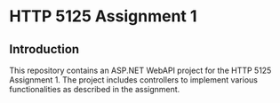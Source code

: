 # HTTP 5125 Assignment 1

## Introduction

This repository contains an ASP.NET WebAPI project for the HTTP 5125 Assignment 1. The project includes controllers to implement various functionalities as described in the assignment.
